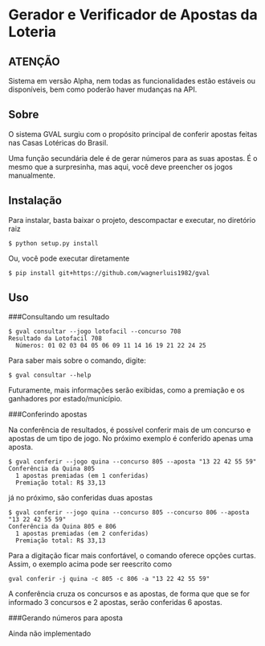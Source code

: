 Gerador e Verificador de Apostas da Loteria
===========================================

ATENÇÃO
-------

Sistema em versão Alpha, nem todas as funcionalidades estão estáveis ou
disponíveis, bem como poderão haver mudanças na API.

Sobre
-----

O sistema GVAL surgiu com o propósito principal de conferir apostas feitas nas
Casas Lotéricas do Brasil.

Uma função secundária dele é de gerar números para as suas apostas. É o mesmo
que a surpresinha, mas aqui, você deve preencher os jogos manualmente.

Instalação
----------

Para instalar, basta baixar o projeto, descompactar e executar, no diretório
raiz

    $ python setup.py install

Ou, você pode executar diretamente

    $ pip install git+https://github.com/wagnerluis1982/gval

Uso
---

###Consultando um resultado

    $ gval consultar --jogo lotofacil --concurso 708
    Resultado da Lotofacil 708
      Números: 01 02 03 04 05 06 09 11 14 16 19 21 22 24 25

Para saber mais sobre o comando, digite:

    $ gval consultar --help

Futuramente, mais informações serão exibidas, como a premiação e os ganhadores
por estado/município.

###Conferindo apostas

Na conferência de resultados, é possível conferir mais de um concurso e apostas
de um tipo de jogo. No próximo exemplo é conferido apenas uma aposta.

    $ gval conferir --jogo quina --concurso 805 --aposta "13 22 42 55 59"
    Conferência da Quina 805
      1 apostas premiadas (em 1 conferidas)
      Premiação total: R$ 33,13

já no próximo, são conferidas duas apostas

    $ gval conferir --jogo quina --concurso 805 --concurso 806 --aposta "13 22 42 55 59"
    Conferência da Quina 805 e 806
      1 apostas premiadas (em 2 conferidas)
      Premiação total: R$ 33,13

Para a digitação ficar mais confortável, o comando oferece opções curtas. Assim,
o exemplo acima pode ser reescrito como

    gval conferir -j quina -c 805 -c 806 -a "13 22 42 55 59"

A conferência cruza os concursos e as apostas, de forma que que se for informado
3 concursos e 2 apostas, serão conferidas 6 apostas.

###Gerando números para aposta

Ainda não implementado

